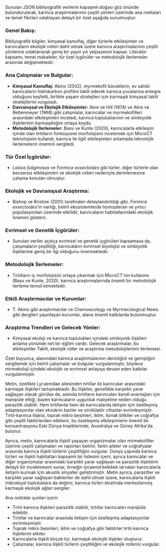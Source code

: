 Sunulan JSON bibliyografik verilerin kapsamlı doğası göz önünde bulundurularak, karınca araştırmalarının çeşitli yönleri üzerinde ana noktaları ve temel fikirleri odaklayan detaylı bir özet aşağıda sunulmuştur:

### Genel Bakış:
Bibliyografik bilgiler, kimyasal kamuflaj, diğer türlerle etkileşimler ve karıncaların ekolojik rolleri dahil olmak üzere karınca araştırmalarının çeşitli yönlerine odaklanarak geniş bir yayın yılı yelpazesini kapsar. Literatür kapsamı, temel makaleler, tür özel içgörüler ve metodolojik ilerlemeler arasında değişmektedir.

### Ana Çalışmalar ve Bulgular:
- **Kimyasal Kamuflaj:** Akino (2002), myrmekofil böceklerin, ev sahibi karıncaların hidrokarbon profilini taklit ederek karınca yuvalarına entegre olduğunu keşfetti, birlikte yaşam stratejileri için karmaşık kimyasal taklit stratejilerini vurguladı.
- **Davranışsal ve Ekolojik Etkileşimler:** Akre ve Hill (1974) ve Akre ve Rettenmeyer (1968) gibi çalışmalar, karıncalar ve myrmekofilleri arasındaki etkileşimleri inceledi, karınca topluluklarının ve simbiyotik ilişkilerinin karmaşıklığını ortaya koydu.
- **Metodolojik İlerlemeler:** Basu ve Kunte (2020), karıncalarla etkileşim içinde olan tırtılların fonksiyonel morfolojisini incelemek için MicroCT teknolojisini kullandı, karınca ile ilgili etkileşimleri anlamada teknolojik ilerlemelerin önemini sergiledi.

### Tür Özel İçgörüler:
- *Lasius fuliginosus* ve *Formica exsectoides* gibi türler, diğer türlerle olan benzersiz etkileşimleri ve ekolojik rolleri nedeniyle derinlemesine çalışma konuları olmuştur.

### Ekolojik ve Davranışsal Araştırma:
- Bishop ve Bristow (2001) tarafından detaylandırıldığı gibi, *Formica exsectoides*'in varlığı, belirli ekosistemlerde homopteran ve yırtıcı popülasyonları üzerinde etkilidir, karıncaların habitatlarındaki ekolojik önemini gösterir.

### Evrimsel ve Genetik İçgörüler:
- Sunulan veriler açıkça evrimsel ve genetik içgörüleri kapsamasa da, çalışmaların çeşitliliği, karıncaların evrimsel biyolojisi ve simbiyotik ilişkilerine geniş bir ilgi olduğunu önermektedir.

### Metodolojik İlerlemeler:
- Tırtılların iç morfolojisini ortaya çıkarmak için MicroCT'nin kullanımı (Basu ve Kunte, 2020), karınca araştırmalarında önemli bir metodolojik ilerleme temsil etmektedir.

### Etkili Araştırmacılar ve Kurumlar:
- T. Akino gibi araştırmacılar ve Chemoecology ve Myrmecological News gibi dergileri yayınlayan kurumlar, alana önemli katkılarda bulunmuştur.

### Araştırma Trendleri ve Gelecek Yönler:
- Kimyasal ekoloji ve karınca toplulukları içindeki simbiyotik ilişkileri anlama yönünde net bir eğilim vardır. Gelecek araştırmalar, bu etkileşimler
Taklit, ekolojik roller ve araştırma metodolojilerinin ilerlemesi.

Özet boyunca, alanındaki karınca araştırmalarının derinliğini ve genişliğini sergilemek için belirli çalışmalar ve bulgular vurgulanmıştır, böylece mirmekoloji içindeki ekolojik ve evrimsel anlayışa devam eden katkılar vurgulanmıştır.

Metin, özellikle Lycaenidae ailesinden tırtıllar ile karıncalar arasındaki karmaşık ilişkileri tartışmaktadır. Bu ilişkiler, genellikle karşılıklı yarar sağlayan olarak görülse de, aslında tırtılların karıncaları kendi avantajları için manipüle ettiği, bazen karıncaların uygunluk maliyetine neden olduğu parazitik olabilir. Hem tırtıllarda hem de karıncalarda iletişim için özelleşmiş adaptasyonlar olan ekzokrin bezler ve stridülatör cihazlar evrimleşmiştir. Tırtıl-karınca ilişkisi, toprak mikro besinleri, iklim, konak bitkiler ve coğrafya gibi çeşitli faktörlerden etkilenir, bu özelleşmiş etkileşimlerin önemli bir konsantrasyonu Eski Dünya tropiklerinde, Avustralya ve Güney Afrika'da bulunur.

Ayrıca, metin, karıncalarla ilişkili yaşayan organizmalar olan mirmekofiller üzerine çeşitli çalışmaları ve raporları belirtir, farklı aileler ve coğrafyalar arasında karınca ilişkili türlerin çeşitliliğini vurgular. Dünya çapında karınca türleri ve ilişkili habitatları kapsamlı bir listesini içerir, ayrıca karıncalar ve diğer organizmalar arasındaki karşılıklı yarar sağlayan ve parazitik ilişkilerin detaylı bir incelemesini sunar, örneğin lycaenid kelebek larvaları karıncalarla iletişim kurmak için akustik sinyaller geliştirmiştir. Metin ayrıca, parazitler ve karşılıklı yarar sağlayan bakteriler de dahil olmak üzere, karıncalarla ilişkili mikrobiyal topluluklara da değinir, karınca türleri etrafında merkezlenmiş karmaşık ekolojik ağları sergiler.

Ana noktalar şunları içerir:
- Tırtıl-karınca ilişkileri parazitik olabilir, tırtıllar karıncaları manipüle edebilir.
- Tırtıllar ve karıncalar arasında iletişim için özelleşmiş adaptasyonlar evrimleşmiştir.
- Toprak mikro besinleri, iklim ve coğrafya gibi faktörler tırtıl-karınca ilişkilerini etkiler.
- Karıncalarla ilişkili birçok tür, karmaşık ekolojik ilişkiler oluşturur.
- Çalışmalar, karınca ilişkili türlerin çeşitliliğini ve ekolojik rollerini vurgular.